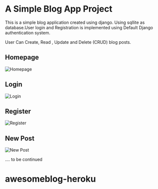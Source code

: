 # A Simple Blog App Project 

This is a simple blog application created using django. Using sqllite as database.User login and Registration 
is implemented using Default Django authentication system. 

User Can Create, Read , Update and Delete (CRUD) blog posts. 

## Homepage
![Homepage](https://image.prntscr.com/image/l6tjbDguSXaSMdE465886g.png)

## Login 
![Login](https://image.prntscr.com/image/4lEMUf7BRSOgNDyMtU98sA.png)

## Register
![Register](https://image.prntscr.com/image/RDIX3ULlTuObk76nSpT88Q.png)

## New Post 
![New Post](https://image.prntscr.com/image/PWp3rdHCTmuDAwXu9LF-vQ.png)

.... to be continued 

# awesomeblog-heroku
